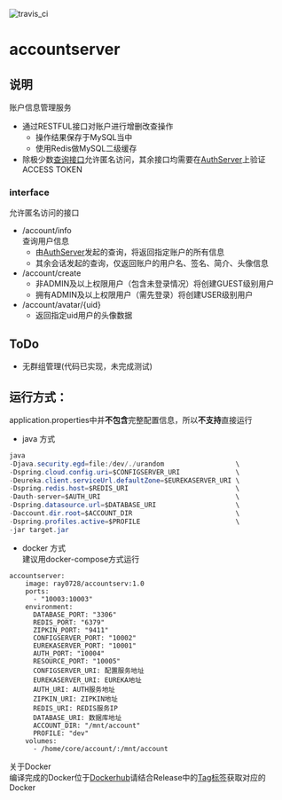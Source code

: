 ![travis_ci](https://www.travis-ci.org/ray0728/accountserver.svg?branch=master)
# accountserver
## 说明
账户信息管理服务
* 通过RESTFUL接口对账户进行增删改查操作
  * 操作结果保存于MySQL当中
  * 使用Redis做MySQL二级缓存
* 除极少数[查询接口](#interface)允许匿名访问，其余接口均需要在[AuthServer][1]上验证ACCESS TOKEN

### interface
允许匿名访问的接口
* /account/info  
  查询用户信息
    * 由[AuthServer][1]发起的查询，将返回指定账户的所有信息
    * 其余会话发起的查询，仅返回账户的用户名、签名、简介、头像信息
* /account/create
  * 非ADMIN及以上权限用户（包含未登录情况）将创建GUEST级别用户
  * 拥有ADMIN及以上权限用户（需先登录）将创建USER级别用户
* /account/avatar/{uid}
  * 返回指定uid用户的头像数据

## ToDo
* 无群组管理(代码已实现，未完成测试)

## 运行方式：  
application.properties中并**不包含**完整配置信息，所以**不支持**直接运行  
* java 方式

```java
java
-Djava.security.egd=file:/dev/./urandom                  \
-Dspring.cloud.config.uri=$CONFIGSERVER_URI              \
-Deureka.client.serviceUrl.defaultZone=$EUREKASERVER_URI \
-Dspring.redis.host=$REDIS_URI                           \
-Dauth-server=$AUTH_URI                                  \
-Dspring.datasource.url=$DATABASE_URI                    \
-Daccount.dir.root=$ACCOUNT_DIR                          \
-Dspring.profiles.active=$PROFILE                        \
-jar target.jar
```
* docker 方式  
建议用docker-compose方式运行

```docker
accountserver:
    image: ray0728/accountserv:1.0
    ports:
      - "10003:10003"
    environment:
      DATABASE_PORT: "3306"
      REDIS_PORT: "6379"
      ZIPKIN_PORT: "9411"
      CONFIGSERVER_PORT: "10002"
      EUREKASERVER_PORT: "10001"
      AUTH_PORT: "10004"
      RESOURCE_PORT: "10005"
      CONFIGSERVER_URI: 配置服务地址
      EUREKASERVER_URI: EUREKA地址
      AUTH_URI: AUTH服务地址
      ZIPKIN_URI: ZIPKIN地址
      REDIS_URI: REDIS服务IP
      DATABASE_URI: 数据库地址
      ACCOUNT_DIR: "/mnt/account"
      PROFILE: "dev"
    volumes:
      - /home/core/account/:/mnt/account
```  
关于Docker  
编译完成的Docker位于[Dockerhub][2]请结合Release中的[Tag标签][3]获取对应的Docker

[1]:https://github.com/ray0728/authserver
[2]:https://hub.docker.com/r/ray0728/accountserv/tags
[3]:https://github.com/ray0728/accountserver/tags
